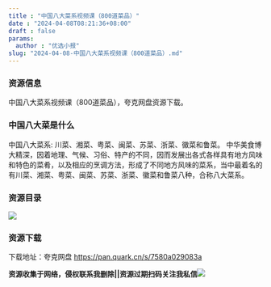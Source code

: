 ```yaml
---
title : "中国八大菜系视频课（800道菜品）"
date : "2024-04-08T08:21:36+08:00"
draft : false
params:
  author : "优选小报"
slug: "2024-04-08-中国八大菜系视频课（800道菜品）.md"
---
```


### 资源信息

中国八大菜系视频课（800道菜品），夸克网盘资源下载。

### 中国八大菜是什么

中国八大菜系: 川菜、湘菜、粤菜、闽菜、苏菜、浙菜、徽菜和鲁菜。
中华美食博大精深，因着地理、气候、习俗、特产的不同，因而发展出各式各样具有地方风味和特色的菜肴，以及相应的烹调方法，形成了不同地方风味的菜系，当中最着名的有川菜、湘菜、粤菜、闽菜、苏菜、浙菜、徽菜和鲁菜八种，合称八大菜系。

### 资源目录

[![](//img7-1.zhekoulieshou.com/mmbiz_jpg/iaHBVewvSIbAx02K9JG8dSmCuG4swJwJV6DMNfD0u6W4oQDhuaE01A1KYMiahJqXXlahQhpJLlolRzlSc5L72oSQ/0)](//img7-1.zhekoulieshou.com/mmbiz_jpg/iaHBVewvSIbAx02K9JG8dSmCuG4swJwJV6DMNfD0u6W4oQDhuaE01A1KYMiahJqXXlahQhpJLlolRzlSc5L72oSQ/0)

### 资源下载

下载地址：夸克网盘 https://pan.quark.cn/s/7580a029083a

**资源收集于网络，侵权联系我删除||资源过期扫码关注我私信**![](//img7-1.zhekoulieshou.com/mmbiz_jpg/iaHBVewvSIbAjcr9g6TlCXSfiaDqkbzuEzp207hVzPqT4YGQOAazQ1KNHCeACbia5Lzq4Ckwibe48iar1q7lgVP1o3w/640?wx_fmt=jpeg&from=appmsg)


